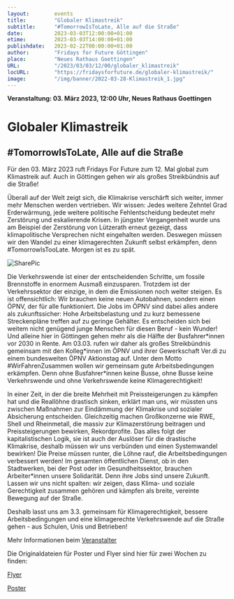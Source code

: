```yaml
---
layout:        events
title:         "Globaler Klimastreik"
subtitle:      "#TomorrowIsToLate, Alle auf die Straße"
date:          2023-03-03T12:00:00+01:00
etime:         2023-03-03T14:00:00+01:00
publishdate:   2023-02-22T00:00:00+01:00
author:        "Fridays for Future Göttingen"
place:         "Neues Rathaus Goettingen"
URL:           "/2023/03/03/12/00/globaler_klimastreik"
locURL:        "https://fridaysforfuture.de/globaler-klimastreik/"
image:         "/img/banner/2022-03-28-Klimastreik_1.jpg"
---
```


**Veranstaltung: 03. März 2023, 12:00 Uhr, Neues Rathaus Goettingen**

Globaler Klimastreik
===========

#TomorrowIsToLate, Alle auf die Straße
-----------
Für den 03. März 2023 ruft Fridays For Future zum 12. Mal global zum Klimastreik auf. Auch in Göttingen gehen wir als großes Streikbündnis auf die Straße!

Überall auf der Welt zeigt sich, die Klimakrise verschärft sich weiter, immer mehr Menschen werden vertrieben. Wir wissen: Jedes weitere Zehntel Grad Erderwärmung, jede weitere politische Fehlentscheidung bedeutet mehr Zerstörung und eskalierende Krisen. In jüngster Vergangenheit wurde uns am Beispiel der Zerstörung von Lützerath erneut gezeigt, dass klimapolitische Versprechen nicht eingehalten werden. Deswegen müssen wir den Wandel zu einer klimagerechten Zukunft selbst erkämpfen, denn #TomorrowIsTooLate. Morgen ist es zu spät.

![SharePic](/img/event/2023-03-03-Sharepic_Klimastreik.png)

Die Verkehrswende ist einer der entscheidenden Schritte, um fossile Brennstoffe in enormem Ausmaß einzusparen. Trotzdem ist der Verkehrssektor der einzige, in dem die Emissionen noch weiter steigen. Es ist offensichtlich: Wir brauchen keine neuen Autobahnen, sondern einen ÖPNV, der für alle funktioniert. Die Jobs im ÖPNV sind dabei alles andere als zukunftssicher: Hohe Arbeitsbelastung und zu kurz bemessene Streckenpläne treffen auf zu geringe Gehälter. Es entscheiden sich bei weitem nicht genügend junge Menschen für diesen Beruf - kein Wunder! Und alleine hier in Göttingen gehen mehr als die Hälfte der
Busfahrer\*innen vor 2030 in Rente. Am 03.03. rufen wir daher als großes Streikbündnis gemeinsam mit den
Kolleg\*innen im ÖPNV und ihrer Gewerkschaft Ver.di zu einem bundesweiten ÖPNV Aktionstag auf. Unter dem Motto #WirFahrenZusammen wollen wir gemeinsam gute Arbeitsbedingungen erkämpfen. Denn ohne
Busfahrer\*innen keine Busse, ohne Busse keine Verkehrswende und ohne Verkehrswende keine Klimagerechtigkeit!

In einer Zeit, in der die breite Mehrheit mit Preissteigerungen zu kämpfen hat und die Reallöhne drastisch sinken, erklärt man uns, wir müssten uns zwischen Maßnahmen zur Eindämmung der Klimakrise und sozialer Absicherung entscheiden. Gleichzeitig machen Großkonzerne wie RWE, Shell und Rheinmetall, die massiv zur Klimazerstörung beitragen und Preissteigerungen bewirken, Rekordprofite. Das alles folgt der kapitalistischen Logik, sie ist auch der Auslöser für die drastische Klimakrise, deshalb müssen wir uns verbünden und einen Systemwandel bewirken! Die Preise müssen runter, die Löhne rauf, die Arbeitsbedingungen verbessert werden! Im gesamten öffentlichen Dienst, ob in den Stadtwerken, bei der Post oder im Gesundheitssektor, brauchen
Arbeiter\*innen unsere Solidarität. Denn ihre Jobs sind unsere Zukunft. Lassen wir uns nicht spalten: wir zeigen, dass Klima- und soziale Gerechtigkeit zusammen gehören und kämpfen als breite, vereinte Bewegung auf der Straße.

Deshalb lasst uns am 3.3. gemeinsam für Klimagerechtigkeit, bessere Arbeitsbedingungen und eine klimagerechte Verkehrswende auf die Straße gehen - aus Schulen, Unis und Betrieben!

Mehr Informationen beim [Veranstalter](https://fridaysforfuture.de/globaler-klimastreik/)

Die Originaldateien für Poster und Flyer sind hier für zwei Wochen zu
finden:

[Flyer](/img/event/2023-03-03-Flyer_Klimastreik.pdf)

[Poster](/img/event/2023-03-03-Poster_Klimastreik.pdf) 